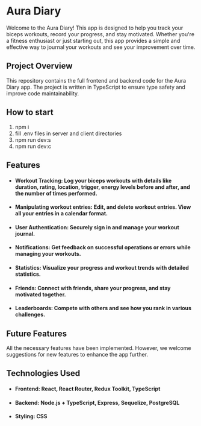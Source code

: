 # Aura Diary

Welcome to the Aura Diary! This app is designed to help you track your biceps workouts, record your progress, and stay motivated. Whether you're a fitness enthusiast or just starting out, this app provides a simple and effective way to journal your workouts and see your improvement over time.

## Project Overview

This repository contains the full frontend and backend code for the Aura Diary app. The project is written in TypeScript to ensure type safety and improve code maintainability.

## How to start

1. npm i
2. fill .env files in server and client directories
3. npm run dev:s
4. npm run dev:c

## Features

- #### Workout Tracking: Log your biceps workouts with details like duration, rating, location, trigger, energy levels before and after, and the number of times performed.
- #### Manipulating workout entries: Edit, and delete workout entries. View all your entries in a calendar format.
- #### User Authentication: Securely sign in and manage your workout journal.
- #### Notifications: Get feedback on successful operations or errors while managing your workouts.
- #### Statistics: Visualize your progress and workout trends with detailed statistics.
- #### Friends: Connect with friends, share your progress, and stay motivated together.
- #### Leaderboards: Compete with others and see how you rank in various challenges.

## Future Features

All the necessary features have been implemented. However, we welcome suggestions for new features to enhance the app further.

## Technologies Used

- #### Frontend: React, React Router, Redux Toolkit, TypeScript
- #### Backend: Node.js + TypeScript, Express, Sequelize, PostgreSQL
- #### Styling: CSS
